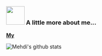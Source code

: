 
### <img src="https://media.giphy.com/media/VgCDAzcKvsR6OM0uWg/giphy.gif" width="50"> A little more about me...  
<a href='https://fanzhengke.top/'>**My**</a>

![Mehdi's github stats](https://github-readme-stats.vercel.app/api?username=ZhengKe996&show_icons=true&hide_border=true)
